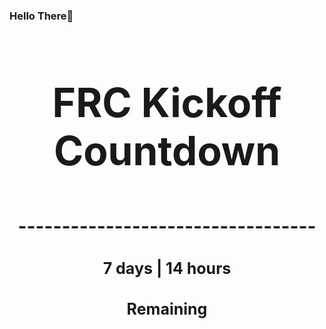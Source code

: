 ### Hello There👋

<!---START-TIMER--->
<h3 align='center' style='font-size: 64px;'>FRC Kickoff Countdown</h3>
<h3 align='center' style='font-size: 30px;'>----------------------------------</h3>
<h3 align='center' style='font-size: 25px;'>7 days | 14 hours</h3>
<h3 align='center' style='font-size: 25px;'>Remaining</h3>
<!---END-TIMER--->

